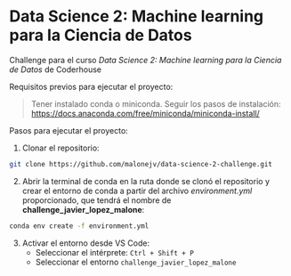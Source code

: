 # Data Science 2: Machine learning para la Ciencia de Datos

Challenge para el curso _Data Science 2: Machine learning para la Ciencia de Datos_ de Coderhouse

Requisitos previos para ejecutar el proyecto:

>Tener instalado conda o miniconda. Seguir los pasos de instalación: https://docs.anaconda.com/free/miniconda/miniconda-install/

Pasos para ejecutar el proyecto:

1) Clonar el repositorio:

```bash
git clone https://github.com/malonejv/data-science-2-challenge.git
```

2) Abrir la terminal de conda en la ruta donde se clonó el repositorio y crear el entorno de conda a partir del archivo _environment.yml_ proporcionado, que tendrá el nombre de **challenge_javier_lopez_malone**:

```bash
conda env create -f environment.yml
```

3) Activar el entorno desde VS Code:
   - Seleccionar el intérprete: `Ctrl + Shift + P`
   - Seleccionar el entorno `challenge_javier_lopez_malone`